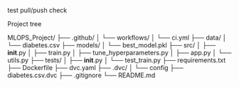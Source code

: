 test pull/push check

Project tree

MLOPS_Project/
├── .github/
│   └── workflows/
│       └── ci.yml
├── data/
│   └── diabetes.csv
├── models/
│   └── best_model.pkl
├── src/
│   ├── __init__.py
│   ├── train.py
│   ├── tune_hyperparameters.py
│   ├── app.py
│   └── utils.py
├── tests/
│   ├── __init__.py
│   └── test_train.py
├── requirements.txt
├── Dockerfile
├── dvc.yaml
├── .dvc/
│   └── config
├── diabetes.csv.dvc
├── .gitignore
└── README.md


